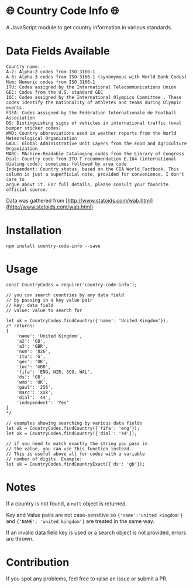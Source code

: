 # :globe_with_meridians: Country Code Info :globe_with_meridians:
A JavaScript module to get country information in various standards.

# Data Fields Available
```
Country name: -
A-2: Alpha-2 codes from ISO 3166-1
A-3: Alpha-3 codes from ISO 3166-1 (synonymous with World Bank Codes)
Num: Numeric codes from ISO 3166-1
ITU: Codes assigned by the International Telecommunications Union
GEC: Codes from the U.S. standard GEC
IOC: Codes assigned by the International Olympics Committee . These codes identify the nationality of athletes and teams during Olympic events.
FIFA: Codes assigned by the Fédération Internationale de Football Association
DS: Distinguishing signs of vehicles in international traffic (oval bumper sticker codes)
WMO: Country abbreviations used in weather reports from the World Meteorological Organization
GAUL: Global Administrative Unit Layers from the Food and Agriculture Organization
MARC: MAchine-Readable Cataloging codes from the Library of Congress
Dial: Country code from ITU-T recommendation E.164 (international dialing code), sometimes followed by area code
Independent: Country status, based on the CIA World Factbook. This column is just a superficial note, provided for convenience. I don't care to
argue about it. For full details, please consult your favorite official source.
```
Data was gathered from [http://www.statoids.com/wab.html](http://www.statoids.com/wab.html)

# Installation
`npm install country-code-info --save`

# Usage
```
const CountryCodes = require('country-code-info');

// you can search countries by any data field
// by passing in a key value pair
// key: data field
// value: value to search for

let uk = CountryCodes.findCountry({'name': 'United Kingdom'});
/* returns:
{
	'name': 'United Kingdom',
	'a2': 'GB',
	'a3': 'GBR',
	'num': '826',
	'itu': 'G',
	'gec': 'UK',
	'ioc': 'GBR',
	'fifa': 'ENG, NIR, SCO, WAL',
	'ds': 'GB',
	'wmo': 'UK',
	'gaul': '256',
	'marc': 'xxk',
	'dial': '44',
	'independent': 'Yes'
}
*/

// examples showing searching by various data fields
let uk = CountryCodes.findCountry({'fifa': 'eng'});
let uk = CountryCodes.findCountry({'dial': '44'});

// if you need to match exactly the string you pass in
// the value, you can use this function instead.
// This is useful above all for codes with a variable
// number of digits. Example:
let uk = CountryCodes.findCountryExact({'ds': 'gb'});
```

# Notes

If a country is not found, a `null` object is returned.

Key and Value pairs are not case-sensitive so `{'name':'united kingdom'}` and `{'NAME': 'united kingdom'}` are treated in the same way.

If an invalid data field key is used or a search object is not provided, errors are thrown.

# Contribution
If you spot any problems, feel free to raise an issue or submit a PR.
